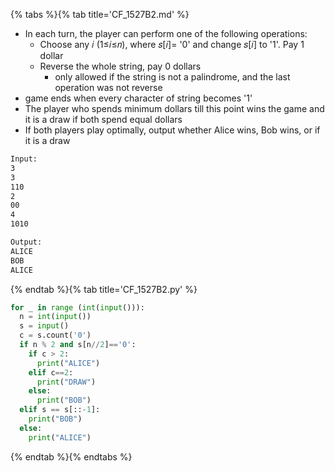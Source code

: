{% tabs %}{% tab title='CF_1527B2.md' %}

* In each turn, the player can perform one of the following operations:
  * Choose any 𝑖 (1≤𝑖≤𝑛), where 𝑠[𝑖]= '0' and change 𝑠[𝑖] to '1'. Pay 1 dollar
  * Reverse the whole string, pay 0 dollars
    * only allowed if the string is not a palindrome, and the last operation was not reverse
* game ends when every character of string becomes '1'
* The player who spends minimum dollars till this point wins the game and it is a draw if both spend equal dollars
* If both players play optimally, output whether Alice wins, Bob wins, or if it is a draw

```txt
Input:
3
3
110
2
00
4
1010

Output:
ALICE
BOB
ALICE
```

{% endtab %}{% tab title='CF_1527B2.py' %}

```py
for _ in range (int(input())):
  n = int(input())
  s = input()
  c = s.count('0')
  if n % 2 and s[n//2]=='0':
    if c > 2:
      print("ALICE")
    elif c==2:
      print("DRAW")
    else:
      print("BOB")
  elif s == s[::-1]:
    print("BOB")
  else:
    print("ALICE")
```

{% endtab %}{% endtabs %}
